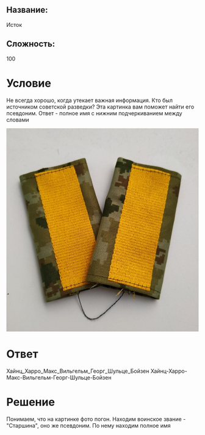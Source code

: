 ## Название: 
Исток

## Сложность: 
100

# Условие

Не всегда хорошо, когда утекает важная информация. Кто был источником советской разведки? Эта картинка вам поможет найти его псевдоним. Ответ - полное имя с нижним подчеркиванием между словами 

![](istok.jpg)

# Ответ

Хайнц_Харро_Макс_Вильгельм_Георг_Шульце_Бойзен
Хайнц-Харро-Макс-Вильгельм-Георг-Шульце-Бойзен

# Решение

Понимаем, что на картинке фото погон. Находим воинское звание - "Старшина", оно же псевдоним. По нему находим полное имя
